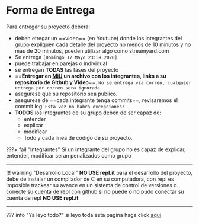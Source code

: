 # Forma de Entrega

Para entregar su proyecto debera:

- deben etregar un ==video== (en Youtube) donde los integrantes del grupo expliquen cada detalle del proyecto no menos de 10 minutos y no mas de 20 minutos, pueden utilizar algo como streamyard.com
- Se entrega `[Domingo 17 Mayo 23:59 2020]`
- puede trabajar en parejas o individual
- se entregan **TODAS** las fases del proyecto
- ==**Entregar en [MiU](https://miu.ufm.edu/) un archivo con los integrantes, links a su repositorio de Github y Video**==. `No se entrega via correo, cualquier entrega por correo sera ignorada`
- asegurese que su repositorio sea publico.
- asegurese de ==cada integrante tenga commits==, revisaremos el commit log. `Esta vez no habra excepciones!`
- **TODOS** los integrantes de su grupo deben de ser capaz de:
    - entender
    - explicar
    - modificar
    - Todo y cada linea de codigo de su proyecto.


???+ fail "Integrantes"
    Si un integrante del grupo no es capaz de explicar, entender, modificar seran penalizados como grupo


---
!!! warning "Desarrollo Local"
    **NO USE repl.it** para el desarrollo del proyecto, debe de instalar un compilador de C en su computadora, con repl es imposible trackear su avance en un sistema de control de versiones o [conecte su cuenta de repl con github](https://dev.to/twalton83/you-can-now-run-repos-on-repl-it-9dc) si no puede o no pudo conectar su cuenta de repl **NO USE repl.it**



---
??? info "Ya leyo todo?"
    si leyo toda esta pagina haga click [aqui](appendix.md)